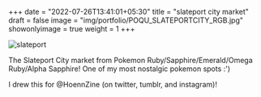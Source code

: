+++
date = "2022-07-26T13:41:01+05:30"
title = "slateport city market"
draft = false
image = "img/portfolio/POQU_SLATEPORTCITY_RGB.jpg"
showonlyimage = true
weight = 1
+++

![slateport](/img/portfolio/POQU_SLATEPORTCITY_RGB.jpg)

The Slateport City market from Pokemon Ruby/Sapphire/Emerald/Omega Ruby/Alpha Sapphire! One of my most nostalgic pokemon spots :')

I drew this for @HoennZine (on twitter, tumblr, and instagram)!
